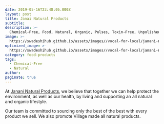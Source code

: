 ```yaml
---
date: 2019-05-16T23:48:05.000Z
layout: post
title: Janai Natural Products
subtitle: 
description: >-
  Chemical-Free, Food, Natural, Organic, Pulses, Toxin-Free, Unpolished, Vegan
image: >-
  https://swadeshihub.github.io/assets/images//vocal-for-local/janani-natural-products/slider1.jpeg
optimized_image: >-
  https://swadeshihub.github.io/assets/images//vocal-for-local/janani-natural-products/slider1.jpeg
category: food-products
tags:
  - Chemical-Free
  - Natural
author: 
paginate: true
---
```


  At <a href="#">Janani Natural Products</a>, we believe that together we can help protect the environment, as well as our health, by living and supporting an all natural and organic lifestyle.

  Our team is committed to sourcing only the best of the best with every product we sell. We also promote Village made all natural products. 
